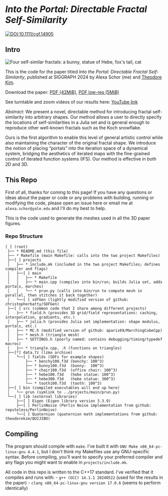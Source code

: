 # *Into the Portal: Directable Fractal Self-Similarity*

[![DOI:10.1111/cgf.14905](https://zenodo.org/badge/DOI/10.1145/3641519.3657466.svg)](https://doi.org/10.1145/3641519.3657466)

## Intro
![Four self-similar fractals: a bunny, statue of Hebe, fox's tail, cat](https://github.com/user-attachments/assets/b1f31c93-b81d-4c64-b0b7-183385c6e37c)

This is the code for the paper titled _Into the Portal: Directable Fractal Self-Similarity_, published at SIGGRAPH 2024 by Alexa Schor (me) and [Theodore Kim](https://tkim.graphics).

Download the paper: [PDF (42MiB)](https://alexaschor.com/into-the-portal/files/into_the_portal.pdf), [PDF low-res (5MiB)](https://alexaschor.com/into-the-portal/files/into_the_portal_smaller.pdf)

See turntable and zoom videos of our results here: [YouTube link](https://youtu.be/8X9RlcaklHU)


_Abstract:_ We present a novel, directable method for introducing fractal self-similarity into arbitrary shapes. Our method allows a user to directly specify the locations of self-similarities in a Julia set and is general enough to reproduce other well-known fractals such as the Koch snowflake.

Ours is the first algorithm to enable this level of general artistic control while also maintaining the character of the original fractal shape. We introduce the notion of placing “portals” into the iteration space of a dynamical system, bridging the aesthetics of iterated maps with the fine-grained control of iterated function systems (IFS). Our method is effective in both 2D and 3D.

## This Repo

First of all, thanks for coming to this page! If you have any questions or ideas about the paper or code or any problems with building, running or modifying the code, please open an issue here or email me at `alexa.schor@yale.edu` and I'll do my best to help.

This is the code used to generate the meshes used in all the 3D paper figures.

### Repo Structure
```
[ ] (root)
 ├── * README.md (this file)
 ├── * Makefile (main Makefile: calls into the two project Makefiles)
 ├──[ ] projects
 │   ├── * include.mk (included in the two project Makefiles; defines compiler and flags)
 │   ├──[ ] main
 │   │   ├── * Makefile
 │   │   ├── * main.cpp (compiles into bin/run; builds Julia set, adds portals, marches)
 │   │   └── * prun.py (calls into bin/run to compute mesh in parallel, then stitches it back together)
 │   └──[ ] sdfGen (lightly modified version of github: christopherbatty/SDFGen)
 ├──[ ] src (common code that I share among different projects)
 │   ├── * field.h (provides 3D grid/field representations: caching, interpolation, gradients, etc.)
 │   ├── * julia.h (provides Julia set implementation: shape modulus, portals, etc.)
 │   ├── * MC.h (modified version of github: aparis69/MarchingCubeCpp)
 │   ├── * mesh.h (triangle mesh)
 │   ├── * SETTINGS.h (poorly named: contains debugging/timing/typedef macros)
 │   ├── * triangle.cpp, .h (functions on triangles)
 ├──[*] data.7z (lzma archive)
 │   └──[ ] fields (SDFs for example shapes)
 │       ├── * benchy100.f3d (benchy: 100^3)
 │       ├── * bunny100.f3d  (bunny:  100^3)
 │       ├── * chair100.f3d  (office chair: 100^3)
 │       ├── * hebe100.f3d   (hebe statue: 100^3)
 │       ├── * hebe300.f3d   (hebe statue: 300^3)
 │       └── * tooth100.f3d  (tooth: 100^3)
 ├──[ ] bin (compiled executables will end up here)
 │   └── prun (symlink to ../projects/main/prun.py)
 └──[ ] lib (external libraries)
     ├──[ ] Eigen (Eigen library version 3.3.9)
     ├──[ ] PerlinNoise (Perlin Noise implementation from github: reputeless/PerlinNoise)
     └──[ ] Quaternion (quaternion math implementations from github: theodorekim/QUIJIBO)
```


## Compiling

The program should compile with `make`. I've built it with `GNU Make x86_64-pc-linux-gnu 4.4.1`, but I don't think my Makefiles use any GNU-specific syntax.
Before compiling, you'll want to specify your preferred compiler and any flags you might want to enable in `projects/include.mk`.

All code in this repo is written to the C++17 standard. I've verified that it compiles and runs with:
    - `g++ (GCC) 14.1.1 20240522` (used for the results in the paper)
    - `clang x86_64-pc-linux-gnu version 17.0.6` (seems to perform identically)
